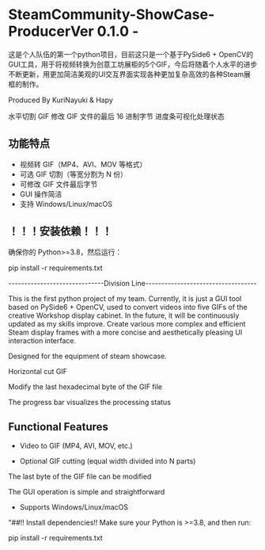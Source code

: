 # SteamCommunity-ShowCase-ProducerVer 0.1.0 - 

这是个人队伍的第一个python项目，目前这只是一个基于PySide6 + OpenCV的GUI工具，用于将视频转换为创意工坊展柜的5个GIF，今后将随着个人水平的进步不断更新，用更加简洁美观的UI交互界面实现各种更加复杂高效的各种Steam展框的制作。

Produced By KuriNayuki & Hapy

 水平切割 GIF
 修改 GIF 文件的最后 16 进制字节
 进度条可视化处理状态

##  功能特点
- 视频转 GIF（MP4、AVI、MOV 等格式）
- 可选 GIF 切割（等宽分割为 N 份）
- 可修改 GIF 文件最后字节
- GUI 操作简洁
- 支持 Windows/Linux/macOS

##  ！！！安装依赖！！！
确保你的 Python>=3.8，然后运行：

pip install -r requirements.txt



------------------------------Division Line-----------------------------------

This is the first python project of my team. Currently, it is just a GUI tool based on PySide6 + OpenCV, used to convert videos into five GIFs of the creative Workshop display cabinet. In the future, it will be continuously updated as my skills improve. Create various more complex and efficient Steam display frames with a more concise and aesthetically pleasing UI interaction interface.

Designed for the equipment of steam showcase.

Horizontal cut GIF

Modify the last hexadecimal byte of the GIF file

The progress bar visualizes the processing status



## Functional Features

- Video to GIF (MP4, AVI, MOV, etc.)

- Optional GIF cutting (equal width divided into N parts)

The last byte of the GIF file can be modified

The GUI operation is simple and straightforward

- Supports Windows/Linux/macOS



"##!! Install dependencies!!
Make sure your Python is >=3.8, and then run:

pip install -r requirements.txt
